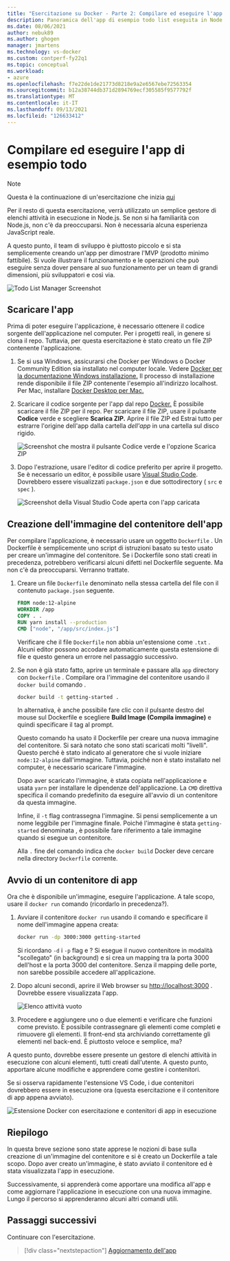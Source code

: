 ```yaml
---
title: "Esercitazione su Docker - Parte 2: Compilare ed eseguire l'app di esempio todo list"
description: Panoramica dell'app di esempio todo list eseguita in Node.js.
ms.date: 08/06/2021
author: nebuk89
ms.author: ghogen
manager: jmartens
ms.technology: vs-docker
ms.custom: contperf-fy22q1
ms.topic: conceptual
ms.workload:
- azure
ms.openlocfilehash: f7e22de1de21773d8218e9a2e6567ebe72563354
ms.sourcegitcommit: b12a38744db371d2894769ecf305585f9577792f
ms.translationtype: MT
ms.contentlocale: it-IT
ms.lasthandoff: 09/13/2021
ms.locfileid: "126633412"
---
```

# <a name="build-and-run-the-todo-sample-app"></a>Compilare ed eseguire l'app di esempio todo

>[!NOTE]
> Questa è la continuazione di un'esercitazione che inizia [qui](docker-tutorial.md)

Per il resto di questa esercitazione, verrà utilizzato un semplice gestore di elenchi attività in esecuzione in Node.js. Se non si ha familiarità con Node.js, non c'è da preoccuparsi. Non è necessaria alcuna esperienza JavaScript reale.

A questo punto, il team di sviluppo è piuttosto piccolo e si sta semplicemente creando un'app per dimostrare l'MVP (prodotto minimo fattibile). Si vuole illustrare il funzionamento e le operazioni che può eseguire senza dover pensare al suo funzionamento per un team di grandi dimensioni, più sviluppatori e così via.

![Todo List Manager Screenshot](media/todo-list-sample.png)

## <a name="get-the-app"></a>Scaricare l'app

Prima di poter eseguire l'applicazione, è necessario ottenere il codice sorgente dell'applicazione nel computer. Per i progetti reali, in genere si clona il repo. Tuttavia, per questa esercitazione è stato creato un file ZIP contenente l'applicazione.

1. Se si usa Windows, assicurarsi che Docker per Windows o Docker Community Edition sia installato nel computer locale. Vedere [Docker per la documentazione Windows installazione.](https://docs.docker.com/docker-for-windows/install/) Il processo di installazione rende disponibile il file ZIP contenente l'esempio all'indirizzo localhost. Per Mac, installare [Docker Desktop per Mac.](https://docs.docker.com/docker-for-mac/install/)

1. Scaricare il codice sorgente per l'app dal repo [Docker.](https://github.com/docker/getting-started) È possibile scaricare il file ZIP per il repo. Per scaricare il file ZIP, usare il pulsante **Codice** verde e scegliere **Scarica ZIP.** Aprire il file ZIP ed Estrai tutto per estrarre l'origine dell'app dalla cartella *dell'app* in una cartella sul disco rigido.

   ![Screenshot che mostra il pulsante Codice verde e l'opzione Scarica ZIP](media/download-zip.png)

1. Dopo l'estrazione, usare l'editor di codice preferito per aprire il progetto. Se è necessario un editor, è possibile usare [Visual Studio Code](https://code.visualstudio.com/). Dovrebbero essere visualizzati `package.json` e due sottodirectory ( `src` e `spec` ).

    ![Screenshot della Visual Studio Code aperta con l'app caricata](media/ide-screenshot.png)

## <a name="building-the-apps-container-image"></a>Creazione dell'immagine del contenitore dell'app

Per compilare l'applicazione, è necessario usare un oggetto `Dockerfile` . Un Dockerfile è semplicemente uno script di istruzioni basato su testo usato per creare un'immagine del contenitore. Se i Dockerfile sono stati creati in precedenza, potrebbero verificarsi alcuni difetti nel Dockerfile seguente. Ma non c'è da preoccuparsi. Verranno trattate.

1. Creare un file `Dockerfile` denominato nella stessa cartella del file con il contenuto `package.json` seguente.

    ```dockerfile
    FROM node:12-alpine
    WORKDIR /app
    COPY . .
    RUN yarn install --production
    CMD ["node", "/app/src/index.js"]
    ```

    Verificare che il file `Dockerfile` non abbia un'estensione come `.txt` . Alcuni editor possono accodare automaticamente questa estensione di file e questo genera un errore nel passaggio successivo.

1. Se non è già stato fatto, aprire un terminale e passare alla `app` directory con `Dockerfile` . Compilare ora l'immagine del contenitore usando il `docker build` comando .

    ```bash
    docker build -t getting-started .
    ```

    In alternativa, è anche possibile fare clic con il pulsante destro del mouse sul Dockerfile e scegliere **Build Image (Compila immagine)** e quindi specificare il tag al prompt.

    Questo comando ha usato il Dockerfile per creare una nuova immagine del contenitore. Si sarà notato che sono stati scaricati molti "livelli". Questo perché è stato indicato al generatore che si vuole iniziare `node:12-alpine` dall'immagine. Tuttavia, poiché non è stato installato nel computer, è necessario scaricare l'immagine.

    Dopo aver scaricato l'immagine, è stata copiata nell'applicazione e usata `yarn` per installare le dipendenze dell'applicazione. La `CMD` direttiva specifica il comando predefinito da eseguire all'avvio di un contenitore da questa immagine.

    Infine, il `-t` flag contrassegna l'immagine. Si pensi semplicemente a un nome leggibile per l'immagine finale. Poiché l'immagine è stata `getting-started` denominata , è possibile fare riferimento a tale immagine quando si esegue un contenitore.

    Alla `.` fine del comando indica che `docker build` Docker deve cercare nella directory `Dockerfile` corrente.

## <a name="starting-an-app-container"></a>Avvio di un contenitore di app

Ora che è disponibile un'immagine, eseguire l'applicazione. A tale scopo, usare il `docker run` comando (ricordarlo in precedenza?).

1. Avviare il contenitore `docker run` usando il comando e specificare il nome dell'immagine appena creata:

    ```bash
    docker run -dp 3000:3000 getting-started
    ```

    Si ricordano `-d` i `-p` flag e ? Si esegue il nuovo contenitore in modalità "scollegato" (in background) e si crea un mapping tra la porta 3000 dell'host e la porta 3000 del contenitore. Senza il mapping delle porte, non sarebbe possibile accedere all'applicazione.

1. Dopo alcuni secondi, aprire il Web browser su [http://localhost:3000](http://localhost:3000) .
    Dovrebbe essere visualizzata l'app.

    ![Elenco attività vuoto](media/todo-list-empty.png)

1. Procedere e aggiungere uno o due elementi e verificare che funzioni come previsto. È possibile contrassegnare gli elementi come completi e rimuovere gli elementi. Il front-end sta archiviando correttamente gli elementi nel back-end. È piuttosto veloce e semplice, ma?

A questo punto, dovrebbe essere presente un gestore di elenchi attività in esecuzione con alcuni elementi, tutti creati dall'utente. A questo punto, apportare alcune modifiche e apprendere come gestire i contenitori.

Se si osserva rapidamente l'estensione VS Code, i due contenitori dovrebbero essere in esecuzione ora (questa esercitazione e il contenitore di app appena avviato).

![Estensione Docker con esercitazione e contenitori di app in esecuzione](media/vs-two-containers.png)

## <a name="recap"></a>Riepilogo

In questa breve sezione sono state apprese le nozioni di base sulla creazione di un'immagine del contenitore e si è creato un Dockerfile a tale scopo. Dopo aver creato un'immagine, è stato avviato il contenitore ed è stata visualizzata l'app in esecuzione.

Successivamente, si apprenderà come apportare una modifica all'app e come aggiornare l'applicazione in esecuzione con una nuova immagine. Lungo il percorso si apprenderanno alcuni altri comandi utili.

## <a name="next-steps"></a>Passaggi successivi

Continuare con l'esercitazione.

> [!div class="nextstepaction"]
> [Aggiornamento dell'app](update-your-app.md)
